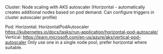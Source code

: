 Cluster:
    Node scaling with AKS autoscaler (Horizontal - automatically creates additional nodes based on pod demand. Can configure triggers in cluster autoscaler profile)

Pod:
    Horizontal: HorizontalPodAutoscaler https://kubernetes.io/docs/tasks/run-application/horizontal-pod-autoscale/
    Vertical: https://learn.microsoft.com/en-us/azure/aks/vertical-pod-autoscaler
    Only use one in a single node pool, prefer horizontal where suitable.